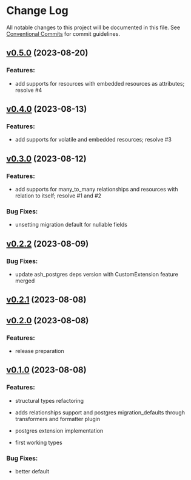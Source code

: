 # Change Log

All notable changes to this project will be documented in this file.
See [Conventional Commits](Https://conventionalcommits.org) for commit guidelines.

<!-- changelog -->

## [v0.5.0](https://github.com/zoonect-oss/ash_uuid/compare/v0.4.0...v0.5.0) (2023-08-20)




### Features:

* add supports for resources with embedded resources as attributes; resolve #4

## [v0.4.0](https://github.com/zoonect-oss/ash_uuid/compare/v0.3.0...v0.4.0) (2023-08-13)




### Features:

* add supports for volatile and embedded resources; resolve #3

## [v0.3.0](https://github.com/zoonect-oss/ash_uuid/compare/v0.2.2...v0.3.0) (2023-08-12)




### Features:

* add supports for many_to_many relationships and resources with relation to itself; resolve #1 and #2

### Bug Fixes:

* unsetting migration default for nullable fields

## [v0.2.2](https://github.com/zoonect-oss/ash_uuid/compare/v0.2.1...v0.2.2) (2023-08-09)




### Bug Fixes:

* update ash_postgres deps version with CustomExtension feature merged

## [v0.2.1](https://github.com/zoonect-oss/ash_uuid/compare/v0.2.0...v0.2.1) (2023-08-08)




## [v0.2.0](https://github.com/zoonect-oss/ash_uuid/compare/v0.1.0...v0.2.0) (2023-08-08)




### Features:

* release preparation

## [v0.1.0](https://github.com/zoonect-oss/ash_uuid/compare/v0.1.0...v0.1.0) (2023-08-08)




### Features:

* structural types refactoring

* adds relationships support and postgres migration_defaults through transformers and formatter plugin

* postgres extension implementation

* first working types

### Bug Fixes:

* better default
